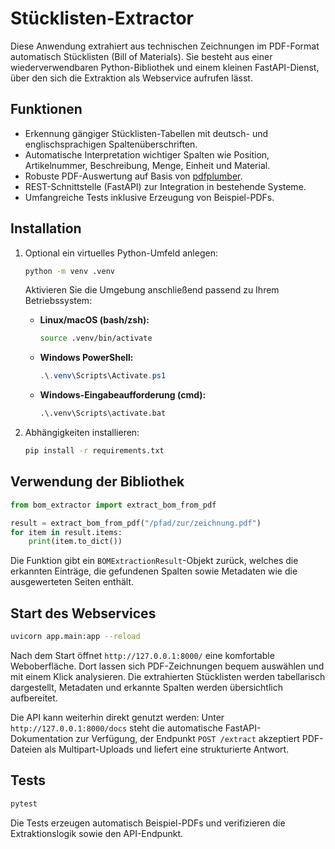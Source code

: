# Stücklisten-Extractor

Diese Anwendung extrahiert aus technischen Zeichnungen im PDF-Format automatisch Stücklisten (Bill of Materials).
Sie besteht aus einer wiederverwendbaren Python-Bibliothek und einem kleinen FastAPI-Dienst, über den sich die
Extraktion als Webservice aufrufen lässt.

## Funktionen

- Erkennung gängiger Stücklisten-Tabellen mit deutsch- und englischsprachigen Spaltenüberschriften.
- Automatische Interpretation wichtiger Spalten wie Position, Artikelnummer, Beschreibung, Menge, Einheit und Material.
- Robuste PDF-Auswertung auf Basis von [pdfplumber](https://github.com/jsvine/pdfplumber).
- REST-Schnittstelle (FastAPI) zur Integration in bestehende Systeme.
- Umfangreiche Tests inklusive Erzeugung von Beispiel-PDFs.

## Installation

1. Optional ein virtuelles Python-Umfeld anlegen:

   ```bash
   python -m venv .venv
   ```

   Aktivieren Sie die Umgebung anschließend passend zu Ihrem Betriebssystem:

   - **Linux/macOS (bash/zsh):**

     ```bash
     source .venv/bin/activate
     ```

   - **Windows PowerShell:**

     ```powershell
     .\.venv\Scripts\Activate.ps1
     ```

   - **Windows-Eingabeaufforderung (cmd):**

     ```bat
     .\.venv\Scripts\activate.bat
     ```

2. Abhängigkeiten installieren:

   ```bash
   pip install -r requirements.txt
   ```

## Verwendung der Bibliothek

```python
from bom_extractor import extract_bom_from_pdf

result = extract_bom_from_pdf("/pfad/zur/zeichnung.pdf")
for item in result.items:
    print(item.to_dict())
```

Die Funktion gibt ein `BOMExtractionResult`-Objekt zurück, welches die erkannten Einträge, die gefundenen Spalten sowie
Metadaten wie die ausgewerteten Seiten enthält.

## Start des Webservices

```bash
uvicorn app.main:app --reload
```

Nach dem Start öffnet `http://127.0.0.1:8000/` eine komfortable Weboberfläche. Dort lassen sich PDF-Zeichnungen bequem
auswählen und mit einem Klick analysieren. Die extrahierten Stücklisten werden tabellarisch dargestellt,
Metadaten und erkannte Spalten werden übersichtlich aufbereitet.

Die API kann weiterhin direkt genutzt werden: Unter `http://127.0.0.1:8000/docs` steht die automatische FastAPI-
Dokumentation zur Verfügung, der Endpunkt `POST /extract` akzeptiert PDF-Dateien als Multipart-Uploads und liefert eine
strukturierte Antwort.

## Tests

```bash
pytest
```

Die Tests erzeugen automatisch Beispiel-PDFs und verifizieren die Extraktionslogik sowie den API-Endpunkt.
